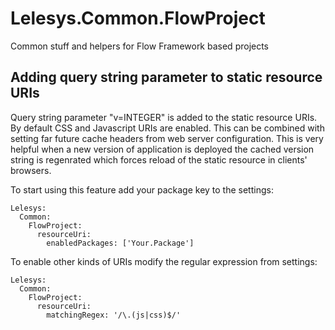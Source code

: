 # Lelesys.Common.FlowProject
Common stuff and helpers for Flow Framework based projects
## Adding query string parameter to static resource URIs
Query string parameter "v=INTEGER" is added to the static resource URIs. By default CSS and Javascript URIs are enabled. This can be combined with setting far future cache headers from web server configuration. This is very helpful when a new version of application is deployed the cached version string is regenrated which forces reload of the static resource in clients' browsers.

To start using this feature add your package key to the settings:
```
Lelesys:
  Common:
    FlowProject:
      resourceUri:
        enabledPackages: ['Your.Package']
```
To enable other kinds of URIs modify the regular expression from settings:
```
Lelesys:
  Common:
    FlowProject:
      resourceUri:
        matchingRegex: '/\.(js|css)$/'
```
